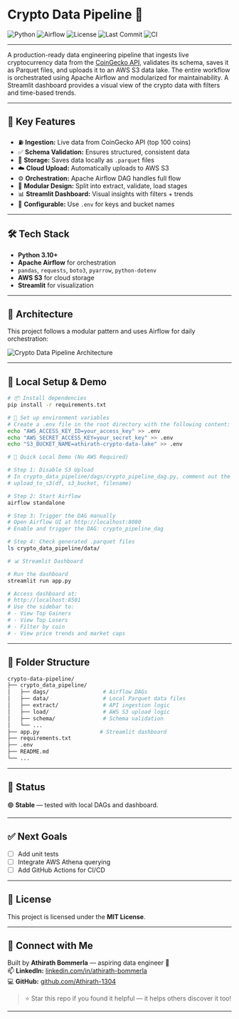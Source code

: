 # Crypto Data Pipeline 🚀

![Python](https://img.shields.io/badge/Python-3.10-blue)
![Airflow](https://img.shields.io/badge/Airflow-Orchestrated-green)
![License](https://img.shields.io/badge/License-MIT-green)
![Last Commit](https://img.shields.io/github/last-commit/Athirath-1304/crypto-data-pipeline)
![CI](https://github.com/Athirath-1304/crypto-data-pipeline/actions/workflows/python-ci.yml/badge.svg)

---

A production-ready data engineering pipeline that ingests live cryptocurrency data from the [CoinGecko API](https://www.coingecko.com/), validates its schema, saves it as Parquet files, and uploads it to an AWS S3 data lake. The entire workflow is orchestrated using Apache Airflow and modularized for maintainability. A Streamlit dashboard provides a visual view of the crypto data with filters and time-based trends.

---

## 📌 Key Features

- ⛽ **Ingestion:** Live data from CoinGecko API (top 100 coins)  
- ✅ **Schema Validation:** Ensures structured, consistent data  
- 📀 **Storage:** Saves data locally as `.parquet` files  
- ☁️ **Cloud Upload:** Automatically uploads to AWS S3  
- ⚙️ **Orchestration:** Apache Airflow DAG handles full flow  
- 🔀 **Modular Design:** Split into extract, validate, load stages  
- 📊 **Streamlit Dashboard:** Visual insights with filters + trends  
- 🔐 **Configurable:** Use `.env` for keys and bucket names  

---

## 🛠️ Tech Stack

- **Python 3.10+**  
- **Apache Airflow** for orchestration  
- `pandas`, `requests`, `boto3`, `pyarrow`, `python-dotenv`  
- **AWS S3** for cloud storage  
- **Streamlit** for visualization  

---

## 🧱 Architecture

This project follows a modular pattern and uses Airflow for daily orchestration:

![Crypto Data Pipeline Architecture](assets/pipeline_architecture.png)

---

## 🔧 Local Setup & Demo

```bash
# 📦 Install dependencies
pip install -r requirements.txt

# 🔐 Set up environment variables
# Create a .env file in the root directory with the following content:
echo "AWS_ACCESS_KEY_ID=your_access_key" >> .env
echo "AWS_SECRET_ACCESS_KEY=your_secret_key" >> .env
echo "S3_BUCKET_NAME=athirath-crypto-data-lake" >> .env

# 🧪 Quick Local Demo (No AWS Required)

# Step 1: Disable S3 Upload
# In crypto_data_pipeline/dags/crypto_pipeline_dag.py, comment out the upload_to_s3 line:
# upload_to_s3(df, s3_bucket, filename)

# Step 2: Start Airflow
airflow standalone

# Step 3: Trigger the DAG manually
# Open Airflow UI at http://localhost:8080
# Enable and trigger the DAG: crypto_pipeline_dag

# Step 4: Check generated .parquet files
ls crypto_data_pipeline/data/

# 📊 Streamlit Dashboard

# Run the dashboard
streamlit run app.py

# Access dashboard at:
# http://localhost:8501
# Use the sidebar to:
# - View Top Gainers
# - View Top Losers
# - Filter by coin
# - View price trends and market caps
```

---

## 📂 Folder Structure

```bash
crypto-data-pipeline/
├── crypto_data_pipeline/
│   ├── dags/                 # Airflow DAGs
│   ├── data/                 # Local Parquet data files
│   ├── extract/              # API ingestion logic
│   ├── load/                 # AWS S3 upload logic
│   ├── schema/               # Schema validation
│   └── ...
├── app.py                   # Streamlit dashboard
├── requirements.txt
├── .env
├── README.md
└── ...
```

---

## 📌 Status

🟢 **Stable** — tested with local DAGs and dashboard.

---

## ✅ Next Goals

- [ ] Add unit tests  
- [ ] Integrate AWS Athena querying  
- [ ] Add GitHub Actions for CI/CD  

---

## 📜 License

This project is licensed under the **MIT License**.

---

## 🙌 Connect with Me

Built by **Athirath Bommerla** — aspiring data engineer 🚀  
📫 **LinkedIn:** [linkedin.com/in/athirath-bommerla](https://www.linkedin.com/in/athirath-bommerla-7a1076237/)  
💻 **GitHub:** [github.com/Athirath-1304](https://github.com/Athirath-1304)  

> ⭐ Star this repo if you found it helpful — it helps others discover it too!

---
